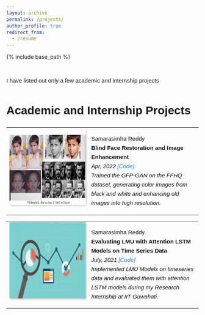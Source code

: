 ```yaml
---
layout: archive
permalink: /projects/
author_profile: true
redirect_from:
  - /resume
---
```

{% include base_path %}
<div class="archive" style="margin: 0; padding: 0;">
<head>
  <style>
      .archive {
          font-size: 15px;
          margin: 0; /* Remove default margin */
          padding: 0; /* Remove default padding */
      }
      .content-container {
          margin: 0; /* Remove left margin */
          padding: 0; /* Remove padding */
      }
  </style>
</head>

<div class="content-container" style="font-family: Arial, sans-serif; line-height: 1.6;">

  <h1 class="page__title"></h1>
  <p>I have listed out only a few academic and internship projects</p>

  <h1 id="education"><strong>Academic and Internship Projects</strong></h1>

  <table style="border: none; border-collapse: collapse;" onmouseover="this.style.backgroundColor='#f0f0f0';" onmouseout="this.style.backgroundColor='';">
      <tbody>
          <tr>
              <td style="width:200px; height:200px; vertical-align: top; border: none;">
                  <img style="float: left; margin-right: 10px; box-shadow: 2px 2px 5px rgba(0,0,0,0.2);" src="../images/pro1.png" width="200px" height="200px" />
              </td>
              <td style="height: 200px; vertical-align: top; border: none; color: #1B1212; font-size: 15px;">
                  <p>
                      Samarasimha Reddy <br />
                      <strong>Blind Face Restoration and Image Enhancement</strong> <br />
                      <i>Apr, 2022 <a href="https://github.com/samarasimhapeyala" style="color: #2985d8; text-decoration: none;">[Code]</a></i><br />
                      <i>Trained the GFP-GAN on the FFHQ dataset, generating color images from black and white and enhancing old images into high resolution.</i>
                  </p>
              </td>
          </tr>
      </tbody>
  </table>

  <!-- Repeat similar table structure for other projects -->
  
  <table style="border: none; border-collapse: collapse;" onmouseover="this.style.backgroundColor='#f0f0f0';" onmouseout="this.style.backgroundColor='';">
      <tbody>
          <tr>
              <td style="width:200px; height:200px; vertical-align: top; border: none;">
                  <img style="float: left; margin-right: 10px; box-shadow: 2px 2px 5px rgba(0,0,0,0.2);" src="../images/pro2.jpg" width="200px" height="200px" />
              </td>
              <td style="height: 200px; vertical-align: top; border: none; color: #1B1212; font-size: 15px;">
                  <p>
                      Samarasimha Reddy <br />
                      <strong>Evaluating LMU with Attention LSTM Models on Time Series Data</strong> <br />
                      <i>July, 2021 <a href="https://github.com/samarasimhapeyala" style="color: #2985d8; text-decoration: none;">[Code]</a></i><br />
                      <i>Implemented LMU Models on timeseries data and evaluated them with attention LSTM models during my Research Internship at IIT Guwahati.</i>
                  </p>
              </td>
          </tr>
      </tbody>
  </table>

  <!-- Continue with the remaining tables... -->

</div>
</div>


